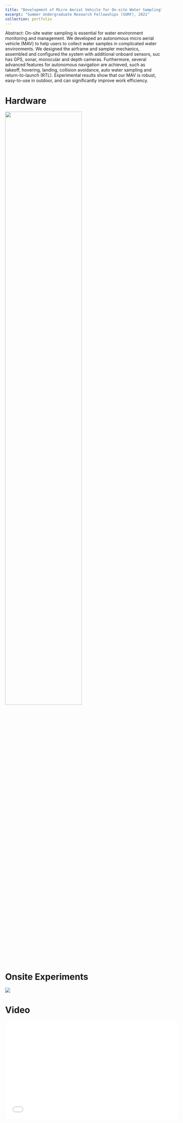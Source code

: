 ```yaml
---
title: "Development of Micro Aerial Vehicle for On-site Water Sampling"
excerpt: "Summer Undergraduate Research Fellowships (SURF), 2021"
collection: portfolio
---
```


Abstract: On-site water sampling is essential for water environment monitoring and management. We developed an autonomous micro aerial vehicle (MAV) to help users to collect water samples in complicated water environments. We designed the airframe and sampler mechanics, assembled and configured the system with additional onboard sensors, suc has GPS, sonar, monocular and depth cameras. Furthermore, several advanced features for autonomous navigation are achieved, such as takeoff, hovering, landing, collision avoidance, auto water sampling and return-to-launch (RTL). Experimental results show that our MAV is robust, easy-to-use in outdoor, and can significantly improve work efficiency.

Hardware
======
<img src='/site/images/surf21-system.png' width = "70%" align=center>

Onsite Experiments
======
<img src="/site/images/surf21-experiment.png"/>
<!-- <figure>
<img src="/site/images/surf21-drone-1.png" width= "70%"/>
<img src="/site/images/surf21-onsite-1.png" width= "70%"/>
<img src="/site/images/surf21-onsite-2.png" width= "70%"/>
</figure> -->
<!-- <table>
  <tr>
    <td>Hardware</td>
     <td>Experiment at Dushu lake</td>
     <td>Collect water sample</td>
  </tr>
  <tr>
    <td><img src="/site/images/surf21-drone-1.png" height="50%"/></td>
    <td><img src="/site/images/surf21-onsite-1.png" height="50%"/></td>
    <td><img src="/site/images/surf21-onsite-2.png" height="50%"/></td>
  </tr>
</table> -->

Video
=======
<iframe width="560" height="315" src="//player.bilibili.com/player.html?aid=290079202&bvid=BV1Af4y1s74f&cid=324630542&page=1" scrolling="no" border="0" frameborder="no" framespacing="0" allowfullscreen="true"> </iframe>
